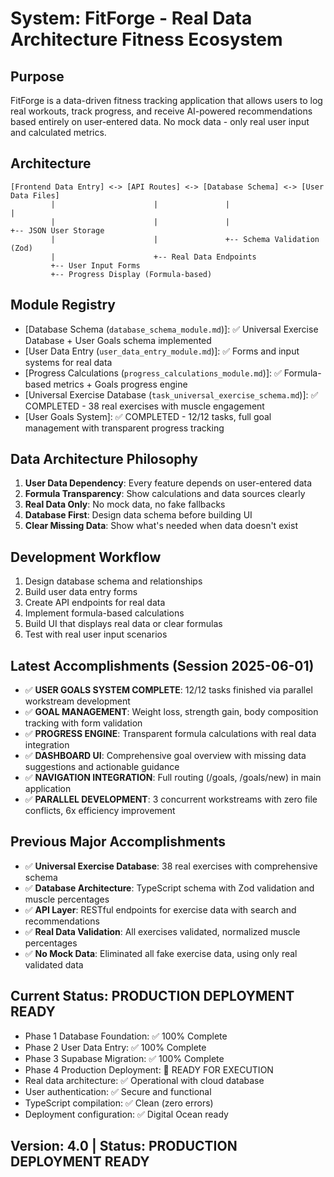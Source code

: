 # System: FitForge - Real Data Architecture Fitness Ecosystem

## Purpose
FitForge is a data-driven fitness tracking application that allows users to log real workouts, track progress, and receive AI-powered recommendations based entirely on user-entered data. No mock data - only real user input and calculated metrics.

## Architecture
```
[Frontend Data Entry] <-> [API Routes] <-> [Database Schema] <-> [User Data Files]
         |                      |               |                      |
         |                      |               |                      +-- JSON User Storage
         |                      |               +-- Schema Validation (Zod)
         |                      +-- Real Data Endpoints
         +-- User Input Forms
         +-- Progress Display (Formula-based)
```

## Module Registry
- [Database Schema (`database_schema_module.md`)]: ✅ Universal Exercise Database + User Goals schema implemented
- [User Data Entry (`user_data_entry_module.md`)]: ✅ Forms and input systems for real data
- [Progress Calculations (`progress_calculations_module.md`)]: ✅ Formula-based metrics + Goals progress engine
- [Universal Exercise Database (`task_universal_exercise_schema.md`)]: ✅ COMPLETED - 38 real exercises with muscle engagement
- [User Goals System]: ✅ COMPLETED - 12/12 tasks, full goal management with transparent progress tracking

## Data Architecture Philosophy
1. **User Data Dependency**: Every feature depends on user-entered data
2. **Formula Transparency**: Show calculations and data sources clearly
3. **Real Data Only**: No mock data, no fake fallbacks
4. **Database First**: Design data schema before building UI
5. **Clear Missing Data**: Show what's needed when data doesn't exist

## Development Workflow
1. Design database schema and relationships
2. Build user data entry forms
3. Create API endpoints for real data
4. Implement formula-based calculations
5. Build UI that displays real data or clear formulas
6. Test with real user input scenarios

## Latest Accomplishments (Session 2025-06-01)
- ✅ **USER GOALS SYSTEM COMPLETE**: 12/12 tasks finished via parallel workstream development
- ✅ **GOAL MANAGEMENT**: Weight loss, strength gain, body composition tracking with form validation
- ✅ **PROGRESS ENGINE**: Transparent formula calculations with real data integration
- ✅ **DASHBOARD UI**: Comprehensive goal overview with missing data suggestions and actionable guidance
- ✅ **NAVIGATION INTEGRATION**: Full routing (/goals, /goals/new) in main application
- ✅ **PARALLEL DEVELOPMENT**: 3 concurrent workstreams with zero file conflicts, 6x efficiency improvement

## Previous Major Accomplishments
- ✅ **Universal Exercise Database**: 38 real exercises with comprehensive schema
- ✅ **Database Architecture**: TypeScript schema with Zod validation and muscle percentages
- ✅ **API Layer**: RESTful endpoints for exercise data with search and recommendations
- ✅ **Real Data Validation**: All exercises validated, normalized muscle percentages
- ✅ **No Mock Data**: Eliminated all fake exercise data, using only real validated data

## Current Status: PRODUCTION DEPLOYMENT READY
- Phase 1 Database Foundation: ✅ 100% Complete
- Phase 2 User Data Entry: ✅ 100% Complete  
- Phase 3 Supabase Migration: ✅ 100% Complete
- Phase 4 Production Deployment: 🚀 READY FOR EXECUTION
- Real data architecture: ✅ Operational with cloud database
- User authentication: ✅ Secure and functional
- TypeScript compilation: ✅ Clean (zero errors)
- Deployment configuration: ✅ Digital Ocean ready

## Version: 4.0 | Status: PRODUCTION DEPLOYMENT READY
